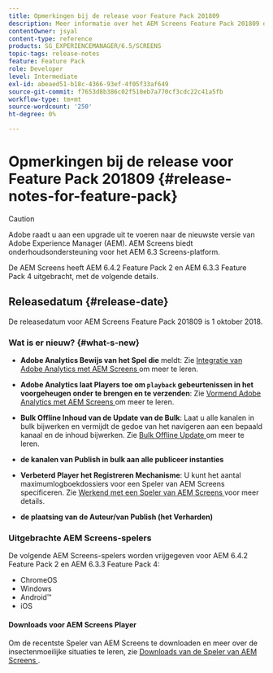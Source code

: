 ```yaml
---
title: Opmerkingen bij de release voor Feature Pack 201809
description: Meer informatie over het AEM Screens Feature Pack 201809 dat op 1 oktober 2018 is uitgebracht.
contentOwner: jsyal
content-type: reference
products: SG_EXPERIENCEMANAGER/6.5/SCREENS
topic-tags: release-notes
feature: Feature Pack
role: Developer
level: Intermediate
exl-id: abeaed51-b18c-4366-93ef-4f05f33af649
source-git-commit: f7653d8b386c02f510eb7a770cf3cdc22c41a5fb
workflow-type: tm+mt
source-wordcount: '250'
ht-degree: 0%

---
```


# Opmerkingen bij de release voor Feature Pack 201809 {#release-notes-for-feature-pack}

>[!CAUTION]
>
>Adobe raadt u aan een upgrade uit te voeren naar de nieuwste versie van Adobe Experience Manager (AEM). AEM Screens biedt onderhoudsondersteuning voor het AEM 6.3 Screens-platform.

De AEM Screens heeft AEM 6.4.2 Feature Pack 2 en AEM 6.3.3 Feature Pack 4 uitgebracht, met de volgende details.

## Releasedatum {#release-date}

De releasedatum voor AEM Screens Feature Pack 201809 is 1 oktober 2018.

### Wat is er nieuw? {#what-s-new}

* **Adobe Analytics Bewijs van het Spel die** meldt: Zie [ Integratie van Adobe Analytics met AEM Screens ](adobe-analytics-integration-aem-screens.md) om meer te leren.

* **Adobe Analytics laat Players toe om `playback` gebeurtenissen in het voorgeheugen onder te brengen en te verzenden**: Zie [ Vormend Adobe Analytics met AEM Screens ](configuring-adobe-analytics-aem-screens.md) om meer te leren.

* **Bulk Offline Inhoud van de Update van de Bulk**: Laat u alle kanalen in bulk bijwerken en vermijdt de gedoe van het navigeren aan een bepaald kanaal en de inhoud bijwerken. Zie [ Bulk Offline Update ](bulk-offline-update.md) om meer te leren.

* **de kanalen van Publish in bulk aan alle publiceer instanties**
* **Verbeterd Player het Registreren Mechanisme**: U kunt het aantal maximumlogboekdossiers voor een Speler van AEM Screens specificeren. Zie [ Werkend met een Speler van AEM Screens ](working-with-screens-player.md) voor meer details.

* **de plaatsing van de Auteur/van Publish (het Verharden)**

### Uitgebrachte AEM Screens-spelers

De volgende AEM Screens-spelers worden vrijgegeven voor AEM 6.4.2 Feature Pack 2 en AEM 6.3.3 Feature Pack 4:

* ChromeOS
* Windows
* Android™
* iOS

#### Downloads voor AEM Screens Player

Om de recentste Speler van AEM Screens te downloaden en meer over de insectenmoeilijke situaties te leren, zie [ Downloads van de Speler van AEM Screens ](https://download.macromedia.com/screens/).
